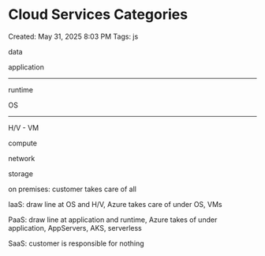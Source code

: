 # Cloud Services Categories

Created: May 31, 2025 8:03 PM
Tags: js

data

application

___________________

runtime

OS

___________________
H/V - VM

compute

network

storage

on premises: customer takes care of all

IaaS: draw line at OS and H/V, Azure takes care of under OS, VMs

PaaS: draw line at application and runtime, Azure takes of under application, AppServers, AKS, serverless

SaaS: customer is responsible for nothing